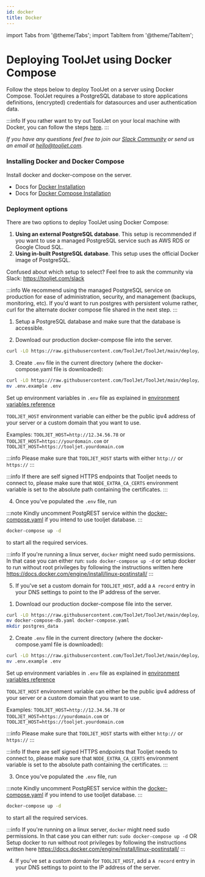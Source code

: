 ```yaml
---
id: docker
title: Docker
---
```


import Tabs from '@theme/Tabs';
import TabItem from '@theme/TabItem';

# Deploying ToolJet using Docker Compose

Follow the steps below to deploy ToolJet on a server using Docker Compose. ToolJet requires a PostgreSQL database to store applications definitions, (encrypted) credentials for datasources and user authentication data.

:::info
If you rather want to try out ToolJet on your local machine with Docker, you can follow the steps [here](/docs/2.3.0/setup/try-tooljet).
:::

*If you have any questions feel free to join our [Slack Community](https://tooljet.com/slack) or send us an email at hello@tooljet.com.*

### Installing Docker and Docker Compose
Install docker and docker-compose on the server.
   - Docs for [Docker Installation](https://docs.docker.com/engine/install/)
   - Docs for [Docker Compose Installation](https://docs.docker.com/compose/install/)

### Deployment options

There are two options to deploy ToolJet using Docker Compose:
1.   **Using an external PostgreSQL database**. This setup is recommended if you want to use a managed PostgreSQL service such as AWS RDS or Google Cloud SQL.
2.   **Using in-built PostgreSQL database**. This setup uses the official Docker image of PostgreSQL.

Confused about which setup to select? Feel free to ask the community via Slack: https://tooljet.com/slack

:::info
We recommend using the managed PostgreSQL service on production for ease of administration, security, and management (backups, monitoring, etc).
If you'd want to run postgres with persistent volume rather, curl for the alternate docker compose file shared in the next step.
:::

<Tabs>
  <TabItem value="with-external-postgres" label="With external PostgreSQL" default>

  1. Setup a PostgreSQL database and make sure that the database is accessible.

  2. Download our production docker-compose file into the server.
  ```bash
  curl -LO https://raw.githubusercontent.com/ToolJet/ToolJet/main/deploy/docker/docker-compose.yaml
  ```

  3. Create `.env` file in the current directory (where the docker-compose.yaml file is downloaded):

  ```bash
  curl -LO https://raw.githubusercontent.com/ToolJet/ToolJet/main/deploy/docker/.env.example
  mv .env.example .env
  ```

  Set up environment variables in `.env` file as explained in [environment variables reference](/docs/setup/env-vars)

  `TOOLJET_HOST` environment variable can either be the public ipv4 address of your server or a custom domain that you want to use.

  Examples:
  `TOOLJET_HOST=http://12.34.56.78` or
  `TOOLJET_HOST=https://yourdomain.com` or
  `TOOLJET_HOST=https://tooljet.yourdomain.com`

  :::info
  Please make sure that `TOOLJET_HOST` starts with either `http://` or `https://`
  :::

  :::info
  If there are self signed HTTPS endpoints that Tooljet needs to connect to, please make sure that `NODE_EXTRA_CA_CERTS` environment variable is set to the absolute path containing the certificates.
  :::

  4. Once you've populated the `.env` file, run

  :::note
  Kindly uncomment PostgREST service within the [docker-compose.yaml](https://raw.githubusercontent.com/tooljet/tooljet/main/deploy/docker/docker-compose.yaml) if you intend to use tooljet database.
  :::

  ```bash
  docker-compose up -d
  ```

  to start all the required services.

  :::info
  If you're running a linux server, `docker` might need sudo permissions. In that case you can either run:
  `sudo docker-compose up -d`
  or
  setup docker to run without root privileges by following the instructions written here https://docs.docker.com/engine/install/linux-postinstall/
  :::

  5. If you've set a custom domain for `TOOLJET_HOST`, add a `A record` entry in your DNS settings to point to the IP address of the server.


  </TabItem>
  <TabItem value="with-in-built-postgres" label="With in-built PostgreSQL">

  1. Download our production docker-compose file into the server.
  ```bash
  curl -LO https://raw.githubusercontent.com/ToolJet/ToolJet/main/deploy/docker/docker-compose-db.yaml
  mv docker-compose-db.yaml docker-compose.yaml
  mkdir postgres_data
  ```

  2. Create `.env` file in the current directory (where the docker-compose.yaml file is downloaded):

  ```bash
  curl -LO https://raw.githubusercontent.com/ToolJet/ToolJet/main/deploy/docker/.env.example
  mv .env.example .env
  ```

  Set up environment variables in `.env` file as explained in [environment variables reference](/docs/setup/env-vars)

  `TOOLJET_HOST` environment variable can either be the public ipv4 address of your server or a custom domain that you want to use.

  Examples:
  `TOOLJET_HOST=http://12.34.56.78` or
  `TOOLJET_HOST=https://yourdomain.com` or
  `TOOLJET_HOST=https://tooljet.yourdomain.com`

  :::info
  Please make sure that `TOOLJET_HOST` starts with either `http://` or `https://`
  :::

  :::info
  If there are self signed HTTPS endpoints that Tooljet needs to connect to, please make sure that `NODE_EXTRA_CA_CERTS` environment variable is set to the absolute path containing the certificates.
  :::

  3. Once you've populated the `.env` file, run

  :::note
  Kindly uncomment PostgREST service within the [docker-compose.yaml](https://raw.githubusercontent.com/ToolJet/ToolJet/main/deploy/docker/docker-compose-db.yaml) if you intend to use tooljet database.
  :::

  ```bash
  docker-compose up -d
  ```

  to start all the required services.

  :::info
  If you're running on a linux server, `docker` might need sudo permissions. In that case you can either run:
  `sudo docker-compose up -d`
  OR
  Setup docker to run without root privileges by following the instructions written here https://docs.docker.com/engine/install/linux-postinstall/
  :::

  4. If you've set a custom domain for `TOOLJET_HOST`, add a `A record` entry in your DNS settings to point to the IP address of the server.



  </TabItem>
</Tabs>

